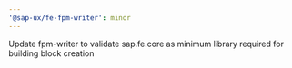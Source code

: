 ```yaml
---
'@sap-ux/fe-fpm-writer': minor
---
```


Update fpm-writer to validate sap.fe.core as minimum library required for building block creation
